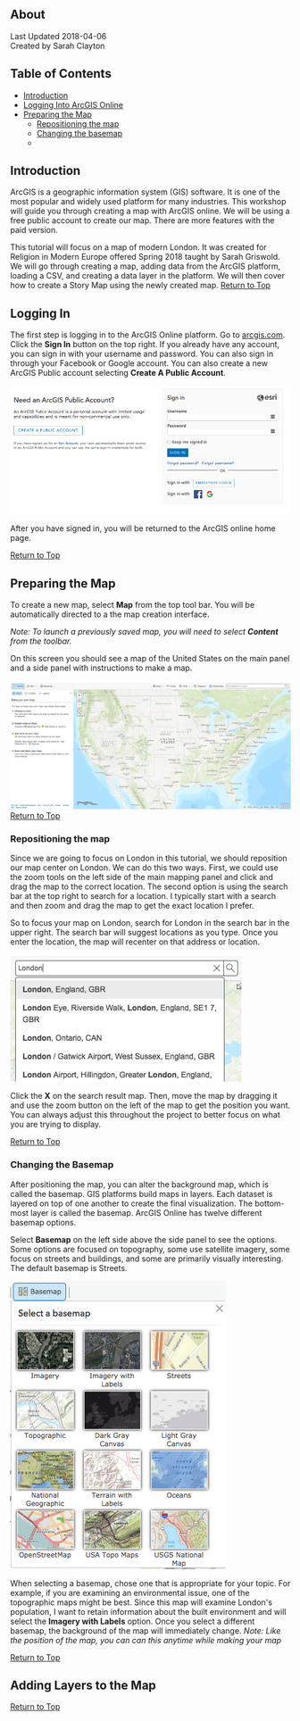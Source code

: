 ## About
Last Updated 2018-04-06  
Created by Sarah Clayton


## Table of Contents
* [Introduction](#introduction)
* [Logging Into ArcGIS Online](#logging-into-arcgis-online)
* [Preparing the Map](#preparing-the-map)
  * [Repositioning the map](#repositioning-the-map)
  * [Changing the basemap](#changing-the-basemap)
  * 

## Introduction
ArcGIS is a geographic information system (GIS) software. It is one of the most popular and widely used platform for many industries. This workshop will guide you through creating a map with ArcGIS online. We will be using a free public account to create our map. There are more features with the paid version. 

This tutorial will focus on a map of modern London. It was created for Religion in Modern Europe offered Spring 2018 taught by Sarah Griswold. We will go through creating a map, adding data from the ArcGIS platform, loading a CSV, and creating a data layer in the platform. We will then cover how to create a Story Map using the newly created map. 
[Return to Top](#about)

## Logging In
The first step is logging in to the ArcGIS Online platform. Go to [arcgis.com](https://arcgis.com). Click the **Sign In** button on the top right. If you already have any account, you can sign in with your username and password. You can also sign in through your Facebook or Google account. You can also create a new ArcGIS Public account selecting **Create A Public Account**. 

![Signing into ArcGIS Public](images/image_01.jpg) 

After you have signed in, you will be returned to the ArcGIS online home page. 

[Return to Top](#about)
## Preparing the Map
To create a new map, select **Map** from the top tool bar. You will be automatically directed to a the map creation interface.  

*Note: To launch a previously saved map, you will need to select __Content__ from the toolbar.* 

On this screen you should see a map of the United States on the main panel and a side panel with instructions to make a map.

![Map Interface](images/image_02.jpg)
[Return to Top](#about)

### Repositioning the map
Since we are going to focus on London in this tutorial, we should reposition our map center on London. We can do this two ways. First, we could use the zoom tools on the left side of the main mapping panel and click and drag the map to the correct location. The second option is using the search bar at the top right to search for a location. I typically start with a search and then zoom and drag the map to get the exact location I prefer. 

So to focus your map on London, search for London in the search bar in the upper right. The search bar will suggest locations as you type. Once you enter the location, the map will recenter on that address or location. 

![Searching for London](images/image_03.jpg)

Click the **X** on the search result map. Then, move the map by dragging it and use the zoom button on the left of the map to get the position you want. You can always adjust this throughout the project to better focus on what you are trying to display. 

[Return to Top](#about)
### Changing the Basemap
After positioning the map, you can alter the background map, which is called the basemap. GIS platforms build maps in layers. Each dataset is layered on top of one another to create the final visualization. The bottom-most layer is called the basemap. ArcGIS Online has twelve different basemap options. 

Select **Basemap** on the left side above the side panel to see the options. Some options are focused on topography, some use satellite imagery, some focus on streets and buildings, and some are primarily visually interesting. The default basemap is Streets. 

![ArcGIS Online's selection of basemaps](images/image_04.jpg)

When selecting a basemap, chose one that is appropriate for your topic. For example, if you are examining an environmental issue, one of the topographic maps might be best. Since this map will examine London's population, I want to retain information about the built environment and will select the **Imagery with Labels** option. Once you select a different basemap, the background of the map will immediately change. *Note: Like the position of the map, you can can this anytime while making your map*


[Return to Top](#about)

## Adding Layers to the Map





[Return to Top](#about)
